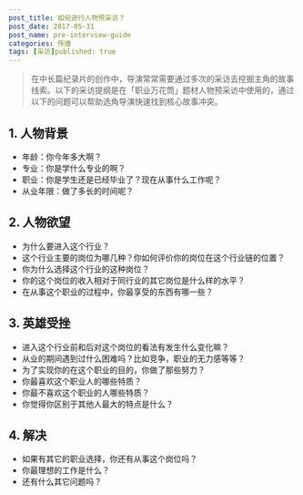 ```yaml
---
post_title: 如何进行人物预采访？
post_date: 2017-05-31
post_name: pre-interview-guide
categories: 传播 
tags: [采访]published: true
---
```

> 在中长篇纪录片的创作中，导演常常需要通过多次的采访去挖掘主角的故事线索。以下的采访提纲是在「职业万花筒」题材人物预采访中使用的，通过以下的问题可以帮助选角导演快速找到核心故事冲突。

## 1. 人物背景

- 年龄：你今年多大啊？
- 专业：你是学什么专业的啊？
- 职业：你是学生还是已经毕业了？现在从事什么工作呢？
- 从业年限：做了多长的时间呢？

## 2. 人物欲望
- 为什么要进入这个行业？
- 这个行业主要的岗位为哪几种？你如何评价你的岗位在这个行业链的位置？
- 你为什么选择这个行业的这种岗位？
- 你的这个岗位的收入相对于同行业的其它岗位是什么样的水平？
- 在从事这个职业的过程中，你最享受的东西有哪一些？

## 3. 英雄受挫
- 进入这个行业前和后对这个岗位的看法有发生什么变化嘛？
- 从业的期间遇到过什么困难吗？比如竞争，职业的无力感等等？
- 为了实现你的在这个职业的目的，你做了那些努力？
- 你最喜欢这个职业人的哪些特质？
- 你最不喜欢这个职业的人哪些特质？
- 你觉得你区别于其他人最大的特点是什么？

## 4. 解决
- 如果有其它的职业选择，你还有从事这个岗位吗？
- 你最理想的工作是什么？
- 还有什么其它问题吗？